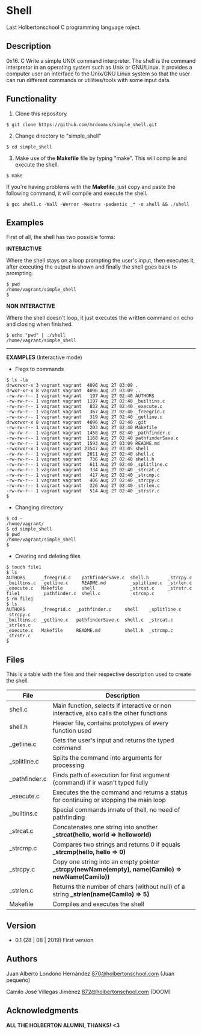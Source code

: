 # Shell

Last Holbertonschool C programming language roject.

## Description

0x16. C Write a simple UNIX command interpreter.
The shell is the command interpretor in an operating system such as Unix or GNU/Linux. It provides a computer user an interface to the Unix/GNU Linux system so that the user can run different commands or utilities/tools with some input data.

## Functionality

1. Clone this repository

```
$ git clone https://github.com/mrdoomus/simple_shell.git
```

2. Change directory to "simple_shell"

```
$ cd simple_shell
```

3. Make use of the **Makefile** file by typing "make".
This will compile and execute the shell.

```
$ make
```

If you're having problems with the **Makefile**, just copy and paste the following command, it will compile and execute the shell.

```
$ gcc shell.c -Wall -Werror -Wextra -pedantic _* -o shell && ./shell
```

## Examples

First of all, the shell has two possible forms:

**INTERACTIVE**

Where the shell stays on a loop prompting the user's input, then executes it, after executing the output is shown and finally the shell goes back to prompting.

```
$ pwd
/home/vagrant/simple_shell
$
```

**NON INTERACTIVE**

Where the shell doesn't loop, it just executes the written command on echo and closing when finished.

```
$ echo "pwd" | ./shell
/home/vagrant/simple_shell
```
---

**EXAMPLES**
(Interactive mode)

* Flags to commands

```
$ ls -la
drwxrwxr-x 3 vagrant vagrant  4096 Aug 27 03:09 .
drwxr-xr-x 8 vagrant vagrant  4096 Aug 27 03:09 ..
-rw-rw-r-- 1 vagrant vagrant   197 Aug 27 02:40 AUTHORS
-rw-rw-r-- 1 vagrant vagrant  1197 Aug 27 02:40 _builtins.c
-rw-rw-r-- 1 vagrant vagrant   832 Aug 27 02:40 _execute.c
-rw-rw-r-- 1 vagrant vagrant   367 Aug 27 02:40 _freegrid.c
-rw-rw-r-- 1 vagrant vagrant   319 Aug 27 02:40 _getline.c
drwxrwxr-x 8 vagrant vagrant  4096 Aug 27 02:40 .git
-rw-rw-r-- 1 vagrant vagrant   203 Aug 27 02:40 Makefile
-rw-rw-r-- 1 vagrant vagrant  1458 Aug 27 02:40 _pathfinder.c
-rw-rw-r-- 1 vagrant vagrant  1168 Aug 27 02:40 pathfinderSave.c
-rw-rw-r-- 1 vagrant vagrant  1593 Aug 27 03:09 README.md
-rwxrwxr-x 1 vagrant vagrant 23547 Aug 27 03:05 shell
-rw-rw-r-- 1 vagrant vagrant  2011 Aug 27 02:40 shell.c
-rw-rw-r-- 1 vagrant vagrant   736 Aug 27 02:40 shell.h
-rw-rw-r-- 1 vagrant vagrant   611 Aug 27 02:40 _splitline.c
-rw-rw-r-- 1 vagrant vagrant   334 Aug 27 02:40 _strcat.c
-rw-rw-r-- 1 vagrant vagrant   417 Aug 27 02:40 _strcmp.c
-rw-rw-r-- 1 vagrant vagrant   406 Aug 27 02:40 _strcpy.c
-rw-rw-r-- 1 vagrant vagrant   226 Aug 27 02:40 _strlen.c
-rw-rw-r-- 1 vagrant vagrant   514 Aug 27 02:40 _strstr.c
$
```

* Changing directory

```
$ cd -
/home/vagrant/
$ cd simple_shell
$ pwd
/home/vagrant/simple_shell
$
```

* Creating and deleting files

```
$ touch file1
$ ls
AUTHORS      _freegrid.c    pathfinderSave.c  shell.h       _strcpy.c
_builtins.c  _getline.c     README.md         _splitline.c  _strlen.c
_execute.c   Makefile       shell             _strcat.c     _strstr.c
file1        _pathfinder.c  shell.c           _strcmp.c
$ rm file1
$ ls
AUTHORS      _freegrid.c  _pathfinder.c     shell    _splitline.c  _strcpy.c
_builtins.c  _getline.c   pathfinderSave.c  shell.c  _strcat.c     _strlen.c
_execute.c   Makefile     README.md         shell.h  _strcmp.c     _strstr.c
$
```

## Files

This is a table with the files and their respective description used to create the shell.

| File | Description |
| --- | --- |
| shell.c | Main function, selects if interactive or non interactive, also calls the other functions |
| shell.h | Header file, contains prototypes of every function used |
| _getline.c | Gets the user's input and returns the typed command |
| _splitline.c | Splits the command into arguments for processing |
| _pathfinder.c | Finds path of execution for first argument (command) if ir wasn't typed fully |
| _execute.c | Executes the the command and returns a status for continuing or stopping the main loop |
| _builtins.c | Special commands innate of thell, no need of pathfinding |
| _strcat.c | Concatenates one string into another **_strcat(hello, world => helloworld)** |
| _strcmp.c | Compares two strings and returns 0 if equals **_strcmp(hello, hello => 0)** |
| _strcpy.c | Copy one string into an empty pointer **_strcpy(newName(empty), name(Camilo) => newName(Camilo))** |
| _strlen.c | Returns the number of chars (without null) of a string **_strlen(name(Camilo) => 5)** |
| Makefile | Compiles and executes the shell |

## Version
* 0.1
(28 | 08 | 2019) First version
## Authors

Juan Alberto Londoño Hernández <870@holbertonschool.com>
(Juan pequeño)

Camilo José Villegas Jiménez <872@holbertonschool.com>
(DOOM)

## Acknowledgments

**ALL THE HOLBERTON ALUMNI, THANKS! <3**
